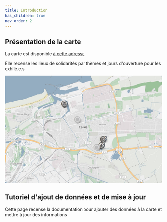 ```yaml
---
title: Introduction
has_children: true
nav_order: 2
---
```


## Présentation de la carte

La carte est disponible [à cette adresse](https://littoral-solidarite.gogocarto.fr/annuaire#/carte/@50.96,1.81,10z?cat=all)

Elle recense les lieux de solidarités par thèmes et jours d'ouverture pour les exhilé.e.s

![Aperçu de la carte](assets/images/map_preview.jpg)

## Tutoriel d'ajout de données et de mise à jour 

Cette page recense la documentation pour ajouter des données à la carte et mettre à jour des informations